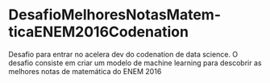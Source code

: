 # DesafioMelhoresNotasMatem-ticaENEM2016Codenation
Desafio para entrar no acelera dev do codenation de data science.
O desafio consiste em criar um modelo de machine learning para descobrir as melhores notas de matemática do ENEM 2016
